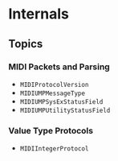 # Internals

## Topics

### MIDI Packets and Parsing

- ``MIDIProtocolVersion``
- ``MIDIUMPMessageType``
- ``MIDIUMPSysExStatusField``
- ``MIDIUMPUtilityStatusField``

### Value Type Protocols

- ``MIDIIntegerProtocol``
